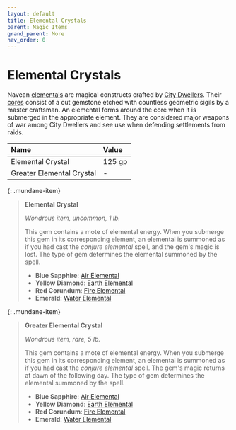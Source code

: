 ```yaml
---
layout: default
title: Elemental Crystals
parent: Magic Items
grand_parent: More
nav_order: 0
---
```


# Elemental Crystals

Navean [elementals](../../more/elementals) are magical constructs crafted by [City Dwellers](../the_frontier/city_dwellers/index). Their [cores](magic_items/index) consist of a cut gemstone etched with countless geometric sigils by a master craftsman. An elemental forms around the core when it is submerged in the appropriate element. They are considered major weapons of war among City Dwellers and see use when defending settlements from raids.

| Name                      | Value  |
| :------------------------ | :----- |
| Elemental Crystal         | 125 gp |
| Greater Elemental Crystal | -      |

{: .mundane-item}
> **Elemental Crystal**
>
> *Wondrous item, uncommon, 1 lb.*
>
> This gem contains a mote of elemental energy. When you submerge this gem in its corresponding element, an elemental is summoned as if you had cast the *conjure elemental* spell, and the gem's magic is lost. The type of gem determines the elemental summoned by the spell.
> 
> * **Blue Sapphire**: [Air Elemental](../../more/elementals#air-elemental)
> * **Yellow Diamond**: [Earth Elemental](../../more/elementals#earth-elemental)
> * **Red Corundum**: [Fire Elemental](../../more/elementals#fire-elemental)
> * **Emerald**: [Water Elemental](../../more/elementals#water-elemental)

{: .mundane-item}
> **Greater Elemental Crystal**
>
> *Wondrous item, rare, 5 lb.*
>
> This gem contains a mote of elemental energy. When you submerge this gem in its corresponding element, an elemental is summoned as if you had cast the *conjure elemental* spell. The gem's magic returns at dawn of the following day. The type of gem determines the elemental summoned by the spell.
> 
> * **Blue Sapphire**: [Air Elemental](../../more/elementals#air-elemental)
> * **Yellow Diamond**: [Earth Elemental](../../more/elementals#earth-elemental)
> * **Red Corundum**: [Fire Elemental](../../more/elementals#fire-elemental)
> * **Emerald**: [Water Elemental](../../more/elementals#water-elemental)